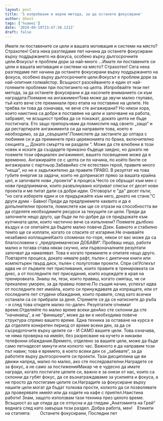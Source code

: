 ```yaml
---
layout: post
title: '5 изпробвани и верни метода, за да останете фокусирани'
author: Ghost
tags: ['huawei']
date: '2019-09-19T23:47:38.121Z'
draft: false
---
```


Имате ли поставените си цели и вашата мотивация и системи на място? Страхотен! Сега нека разгледаме пет начина да останете фокусирани върху поддържането на фокуса, особено върху дългосрочните цели.Фокусът е проблем дори за най-много ...Имате ли поставените си цели и вашата мотивация и системи на място? Страхотен! Сега нека разгледаме пет начина да останете фокусирани върху поддържането на фокуса, особено върху дългосрочните цели.Фокусът е проблем дори за най-опитния голмайстор. Всъщност разсейването е един от най-големите проблеми при постигането на целта. Изпробвайте тези пет метода, за да останете фокусирани и да насочите вниманието си към наградата:Поемане на ангажиментТова може да звучи малко глупаво, тъй като вече сте преминали през етапа на поставяне на целите. Не трябва ли това да означава, че вече сте ангажирани? Но някои хора, които наистина са добри в поставяне на цели и започване на работа, забравят, че всъщност трябва да се покажат, докато целта не бъде постигната. Ето защо препоръчвам да помислите над своето „защо“ и да рестартирате ангажимента си да направите това, което е необходимо, за да „свършите“.Помислете да застанете до олтара с любимия си и да преминете през церемонията по брака, включително секцията „„ Докато смъртта ни раздели “. Може да сте влюбени в този човек и искате да създадете приказно бъдеще заедно, но докато не поемете този официален ангажимент, вашето посвещение може да е временно. Ангажирайте се с целта си по начина, по който бихте се ангажирали с партньор.ЗабавиАко сте естествен герой, правите много "неща", но не е задължително да правите ПРАВО. В резултат на това губите енергия за задачи, които не допринасят пряко за вашата крайна цел, и започвате нови „проекти“ в процеса.Често се обръщат към мен с нови предприемачи, които развълнувано изтриват списък от десет нови проекта и ме питат дали са добри идеи. Отговорът е "да" десет пъти; "но сега изберете един и се придържайте към него, докато не стане."С други думи - Бавно! Преди да предприемете каквито и да е допълнителни проекти, помислете как ще се отрази на способността ви да отделяте необходимите ресурси за текущите си цели. Преди да започнете нещо друго, ще бъде ли по-добре да се придържате към купчината цели, които частично вече са изпълнени? Поемете дълбоко въздух и се опитайте да бъдете малко повече Дзен. Бавното и стабилно темпо ще се изплати, когато се спасите от изгаряне.Не очаквайте незабавно изплащанеКакто споменах по-горе, някои от вас може да са благословени с „предприемачески ДОБАВИ“. Пробваш нещо, работи малко и тогава става някак скучно, или първоначалните резултати започват да намаляват. Това е когато преминете и опитате нещо друго. Повтаряте процеса, докато нямате рафт, пълен с диетични книги или компютърен твърд диск, пълен с полуготови проекти. Спри се!Успехът идва не от първите пет приспивания, които правите в тренировката си днес, а от последните пет приседания, които изцеждате в края на тренировката. Знаеш ли, тези, които правиш, когато смяташ, че си прекалено уморен, за да правиш повече.По същия начин, успехът идва от последните пет имейла, които си принуждавате да изпращате, или от последните пет студени обаждания, които правите, след като всички останали са се прибрали за деня. Стремете се да се натиснете до ръба - и след това отидете малко по-далеч. Резултатите отнемат време.Отделяйте по малко време всеки денАко сте склонни да сте "начинаещ", а не "финишер", може да ви е необходима повече структура спрямо вашето време. Една техника за оставане на курса е да отделяте конкретен период от време всеки ден, за да се съсредоточите върху целите си - И САМО вашите цели. Това означава, че няма проверка на имейл, без разресване на кучето и никакви телефонни обаждания.Времето, отделено за вашите цели, може да бъде само петнадесет минути или колкото час. Важното е да направим този път навик; това е времето, в което всеки ден се „забивате“, за да работите върху дългосрочните си проекти. Тази дисциплина ще ви движи напред, малко по малко, ако сте последователни.Наградете се за фокус, а не само за постиженияМакар че е чудесно да имате награди, когато постигате целите си, важно е за онези от нас, които са склонни да губят фокус, да се възнаграждаваме за усилията и фокуса, а не просто да постигаме целите си.Наградите за фокусиране върху нашите цели могат да бъдат толкова прости, колкото да си позволявате да проверявате имейл или да ходите на кафе с приятел.Наистина работи! Знам, защото използвам тази техника през цялото време. Всъщност аз ще отида да се отпусна и да гледам „Анатомията на Грей“ веднага след като завърша този раздел. Добра работа, мен!    Етикети на статията:        Останете фокусирани, Последни пет
